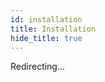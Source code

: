 ```yaml
---
id: installation
title: Installation
hide_title: true
---
```


Redirecting...

<script>
window.location.href="/docs/community/introduction"
</script>
